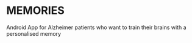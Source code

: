 # MEMORIES
Android App for Alzheimer patients who want to train their brains with a personalised memory
